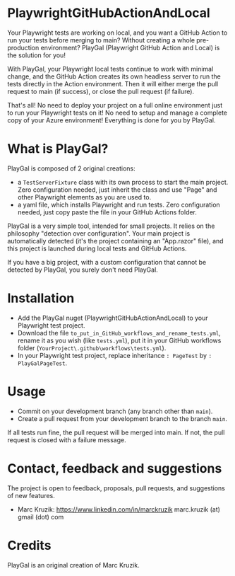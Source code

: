 # PlaywrightGitHubActionAndLocal
 
Your Playwright tests are working on local, and you want a GitHub Action to run your tests before merging to main? Without creating a whole pre-production environment?
PlayGal (Playwright GitHub Action and Local) is the solution for you!

With PlayGal, your Playwright local tests continue to work with minimal change, and the GitHub Action creates its own headless server to run the tests directly in the Action environment. Then it will either merge the pull request to main (if success), or close the pull request (if failure).

That's all! No need to deploy your project on a full online environment just to run your Playwright tests on it! No need to setup and manage a complete copy of your Azure environment! 
Everything is done for you by PlayGal.

# What is PlayGal?
PlayGal is composed of 2 original creations:
* a `TestServerFixture` class with its own process to start the main project. Zero configuration needed, just inherit the class and use "Page" and other Playwright elements as you are used to.
* a yaml file, which installs Playwright and run tests. Zero configuration needed, just copy paste the file in your GitHub Actions folder.

PlayGal is a very simple tool, intended for small projects. It relies on the philosophy "detection over configuration". Your main project is automatically detected (it's the project containing an "App.razor" file), and this project is launched during local tests and GitHub Actions.

If you have a big project, with a custom configuration that cannot be detected by PlayGal, you surely don't need PlayGal.

# Installation
* Add the PlayGal nuget (PlaywrightGitHubActionAndLocal) to your Playwright test project.
* Download the file `to_put_in_GitHub_workflows_and_rename_tests.yml`, rename it as you wish (like `tests.yml`), put it in your GitHub workflows folder (`YourProject\.github\workflows\tests.yml`).
* In your Playwright test project, replace inheritance `: PageTest` by `: PlayGalPageTest`.

# Usage
* Commit on your development branch (any branch other than `main`).
* Create a pull request from your development branch to the branch `main`.

If all tests run fine, the pull request will be merged into main. If not, the pull request is closed with a failure message.

# Contact, feedback and suggestions
The project is open to feedback, proposals, pull requests, and suggestions of new features.
* Marc Kruzik: https://www.linkedin.com/in/marckruzik marc.kruzik (at) gmail (dot) com

# Credits
PlayGal is an original creation of Marc Kruzik.
